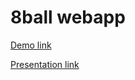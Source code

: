 # 8ball webapp

[Demo link](https://cse110-sp21-group02.github.io/8ball/)

[Presentation link](https://docs.google.com/presentation/d/1Rsrfo7k-dmZVQies2nMG_A-j4Fb_XrC9pPbf46Mxsl8/edit?usp=sharing)